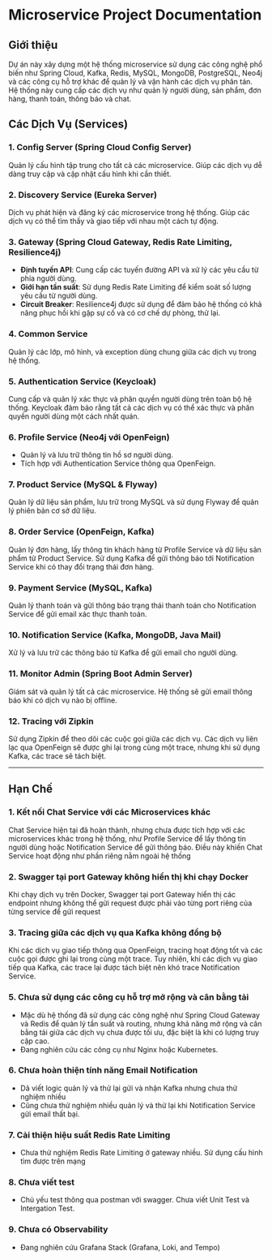 # Microservice Project Documentation

## Giới thiệu
Dự án này xây dựng một hệ thống microservice sử dụng các công nghệ phổ biến như Spring Cloud, Kafka, Redis, MySQL, MongoDB, PostgreSQL, Neo4j và các công cụ hỗ trợ khác để quản lý và vận hành các dịch vụ phân tán. Hệ thống này cung cấp các dịch vụ như quản lý người dùng, sản phẩm, đơn hàng, thanh toán, thông báo và chat.

## Các Dịch Vụ (Services)

### 1. **Config Server (Spring Cloud Config Server)**
Quản lý cấu hình tập trung cho tất cả các microservice. Giúp các dịch vụ dễ dàng truy cập và cập nhật cấu hình khi cần thiết.

### 2. **Discovery Service (Eureka Server)**
Dịch vụ phát hiện và đăng ký các microservice trong hệ thống. Giúp các dịch vụ có thể tìm thấy và giao tiếp với nhau một cách tự động.

### 3. **Gateway (Spring Cloud Gateway, Redis Rate Limiting, Resilience4j)**
- **Định tuyến API**: Cung cấp các tuyến đường API và xử lý các yêu cầu từ phía người dùng.
- **Giới hạn tần suất**: Sử dụng Redis Rate Limiting để kiểm soát số lượng yêu cầu từ người dùng.
- **Circuit Breaker**: Resilience4j được sử dụng để đảm bảo hệ thống có khả năng phục hồi khi gặp sự cố và có cơ chế dự phòng, thử lại.

### 4. **Common Service**
Quản lý các lớp, mô hình, và exception dùng chung giữa các dịch vụ trong hệ thống.

### 5. **Authentication Service (Keycloak)**
Cung cấp và quản lý xác thực và phân quyền người dùng trên toàn bộ hệ thống. Keycloak đảm bảo rằng tất cả các dịch vụ có thể xác thực và phân quyền người dùng một cách nhất quán.

### 6. **Profile Service (Neo4j với OpenFeign)**
- Quản lý và lưu trữ thông tin hồ sơ người dùng.
- Tích hợp với Authentication Service thông qua OpenFeign.

### 7. **Product Service (MySQL & Flyway)**
Quản lý dữ liệu sản phẩm, lưu trữ trong MySQL và sử dụng Flyway để quản lý phiên bản cơ sở dữ liệu.

### 8. **Order Service (OpenFeign, Kafka)**
Quản lý đơn hàng, lấy thông tin khách hàng từ Profile Service và dữ liệu sản phẩm từ Product Service. Sử dụng Kafka để gửi thông báo tới Notification Service khi có thay đổi trạng thái đơn hàng.

### 9. **Payment Service (MySQL, Kafka)**
Quản lý thanh toán và gửi thông báo trạng thái thanh toán cho Notification Service để gửi email xác thực thanh toán.

### 10. **Notification Service (Kafka, MongoDB, Java Mail)**
Xử lý và lưu trữ các thông báo từ Kafka để gửi email cho người dùng.

### 11. **Monitor Admin (Spring Boot Admin Server)**
Giám sát và quản lý tất cả các microservice. Hệ thống sẽ gửi email thông báo khi có dịch vụ nào bị offline.

### 12. **Tracing với Zipkin**
Sử dụng Zipkin để theo dõi các cuộc gọi giữa các dịch vụ. Các dịch vụ liên lạc qua OpenFeign sẽ được ghi lại trong cùng một trace, nhưng khi sử dụng Kafka, các trace sẽ tách biệt.

---

## Hạn Chế

### 1. **Kết nối Chat Service với các Microservices khác**
Chat Service hiện tại đã hoàn thành, nhưng chưa được tích hợp với các microservices khác trong hệ thống, như Profile Service để lấy thông tin người dùng hoặc Notification Service để gửi thông báo. Điều này khiến Chat Service hoạt động như phần riêng nằm ngoài hệ thống

### 2. **Swagger tại port Gateway không hiển thị khi chạy Docker**
Khi chạy dịch vụ trên Docker, Swagger tại port Gateway hiển thị các endpoint nhưng không thể gửi request được phải vào từng port riêng của từng service để gửi request


### 3. **Tracing giữa các dịch vụ qua Kafka không đồng bộ**
Khi các dịch vụ giao tiếp thông qua OpenFeign, tracing hoạt động tốt và các cuộc gọi được ghi lại trong cùng một trace. Tuy nhiên, khi các dịch vụ giao tiếp qua Kafka, các trace lại được tách biệt nên khó trace Notification Service.


### 5. **Chưa sử dụng các công cụ hỗ trợ mở rộng và cân bằng tải**
- Mặc dù hệ thống đã sử dụng các công nghệ như Spring Cloud Gateway và Redis để quản lý tần suất và routing, nhưng khả năng mở rộng và cân bằng tải giữa các dịch vụ chưa được tối ưu, đặc biệt là khi có lượng truy cập cao.
- Đang nghiên cứu các công cụ như Nginx hoặc Kubernetes.

### 6. **Chưa hoàn thiện tính năng Email Notification**
- Dã viết logic quản lý và thử lại gửi và nhận Kafka nhưng chưa thử nghiệm nhiều
- Cũng chưa thử nghiệm nhiều quản lý và thử lại khi Notification Service gửi email thất bại.
  
### 7. **Cải thiện hiệu suất Redis Rate Limiting**
- Chưa thử nghiệm Redis Rate Limiting ở gateway nhiều. Sử dụng cấu hình tìm được trên mạng

### 8. **Chưa viết test**
- Chủ yếu test thông qua postman với swagger. Chưa viết Unit Test và Intergation Test.

### 9. **Chưa có Observability**
- Đang nghiên cứu Grafana Stack (Grafana, Loki, and Tempo)
